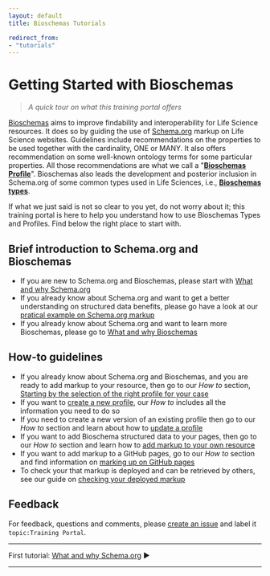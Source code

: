 ```yaml
---
layout: default
title: Bioschemas Tutorials

redirect_from:
- "tutorials"
---
```


# Getting Started with Bioschemas
>_A quick tour on what this training portal offers_


[Bioschemas](/) aims to improve findability and interoperability for Life Science resources. It does so by guiding the use of [Schema.org](https://schema.org/) markup on Life Science websites. Guidelines include recommendations on the properties to be used together with the cardinality, ONE or MANY. It also offers recommendation on some well-known ontology terms for some particular properties. All those recommendations are what we call a "[__Bioschemas Profile__](/profiles)". Bioschemas also leads the development and posterior inclusion in Schema.org of some common types used in Life Sciences, i.e., [__Bioschemas types__](/types).

If what we just said is not so clear to you yet, do not worry about it; this training portal is here to help you understand how to use Bioschemas Types and Profiles. Find below the right place to start with.

## Brief introduction to Schema.org and Bioschemas
- If you are new to Schema.org and Bioschemas, please start with [What and why Schema.org](./what_why_schema)
- If you already know about Schema.org and want to get a better understanding on structured data benefits, please go have a look at our [pratical example on Schema.org markup](./markup_examples)
- If you already know about Schema.org and want to learn more Bioschemas, please go to [What and why Bioschemas](./what_why_bioschemas)

## How-to guidelines
- If you already know about Schema.org and Bioschemas, and you are ready to add markup to your resource, then go to our _How to_ section, [Starting by the selection of the right profile for your case](./howto/howto_right_profile)
- If you want to [create a new profile](./howto/howto_create_new_profile), our _How to_ includes all the information you need to do so
- If you need to create a new version of an existing profile then go to our _How to_ section and learn about how to [update a profile](./howto/howto_new_profile_version)
- If you want to add Bioschema structured data to your pages, then go to our _How to_ section and learn how to [add markup to your own resource](./howto/howto_add_markup)
- If you want to add markup to a GitHub pages, go to our _How to_ section and find information on [marking up on GitHub pages](./howto/howto_add_github)
- To check your that markup is deployed and can be retrieved by others, see our guide on [checking your deployed markup](./howto/howto_check_deploy)

## Feedback
For feedback, questions and comments, please [create an issue](https://github.com/Bioschemas/specifications/labels/topic%3ATrainingPortal) and label it `topic:Training Portal`.

***
First tutorial: [What and why Schema.org](what_why_schema) &#9654;

***
